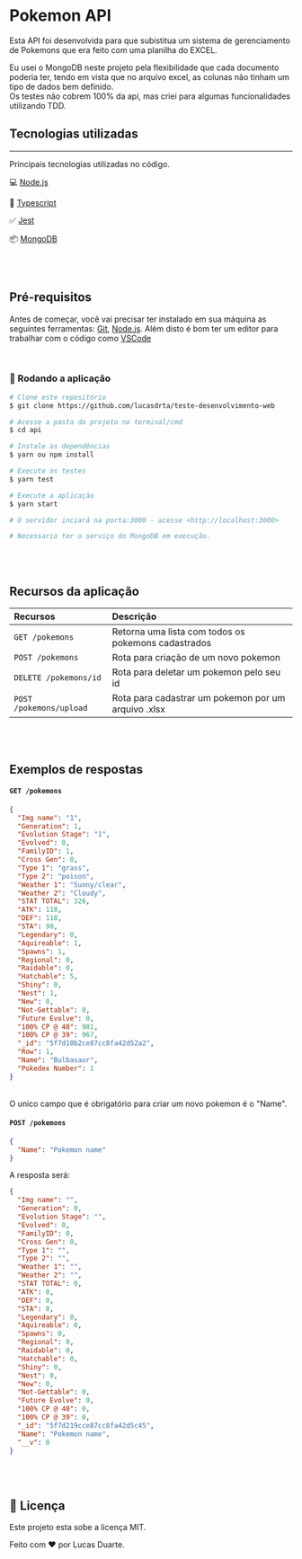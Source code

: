# Pokemon API

Esta API foi desenvolvida para que subistitua um sistema de gerenciamento de Pokemons que era feito com uma planilha do EXCEL.<br>

Eu usei o MongoDB neste projeto pela flexibilidade que cada documento poderia ter, tendo em vista que no arquivo excel, as colunas não tinham um tipo de dados bem definido.<br>
Os testes não cobrem 100% da api, mas criei para algumas funcionalidades utilizando TDD.

## Tecnologias utilizadas

---

Principais tecnologias utilizadas no código.

💻 [Node.js](https://nodejs.org/)

🧰 [Typescript](https://www.typescriptlang.org/)

✅ [Jest](https://jestjs.io/)

📦 [MongoDB](https://www.mongodb.com/)

<br>
<br>

## Pré-requisitos

Antes de começar, você vai precisar ter instalado em sua máquina as seguintes ferramentas:
[Git](https://git-scm.com), [Node.js](https://nodejs.org/en/).
Além disto é bom ter um editor para trabalhar com o código como [VSCode](https://code.visualstudio.com/)

<br>

### 🎲 Rodando a aplicação

```bash
# Clone este repositório
$ git clone https://github.com/lucasdrta/teste-desenvolvimento-web

# Acesse a pasta do projeto no terminal/cmd
$ cd api

# Instale as dependências
$ yarn ou npm install

# Execute os testes
$ yarn test

# Execute a aplicação
$ yarn start

# O servidor inciará na porta:3000 - acesse <http://localhost:3000>

# Necessario ter o serviço do MongoDB em execução.
```

<br>
<br>

## Recursos da aplicação

| Recursos                | Descrição                                           |
| :---------------------- | :-------------------------------------------------- |
| `GET /pokemons`         | Retorna uma lista com todos os pokemons cadastrados |
| `POST /pokemons`        | Rota para criação de um novo pokemon                |
| `DELETE /pokemons/id`   | Rota para deletar um pokemon pelo seu id            |
| `POST /pokemons/upload` | Rota para cadastrar um pokemon por um arquivo .xlsx |

<br>
<br>

## Exemplos de respostas

#### `GET /pokemons`

```json
{
  "Img name": "1",
  "Generation": 1,
  "Evolution Stage": "1",
  "Evolved": 0,
  "FamilyID": 1,
  "Cross Gen": 0,
  "Type 1": "grass",
  "Type 2": "poison",
  "Weather 1": "Sunny/clear",
  "Weather 2": "Cloudy",
  "STAT TOTAL": 326,
  "ATK": 118,
  "DEF": 118,
  "STA": 90,
  "Legendary": 0,
  "Aquireable": 1,
  "Spawns": 1,
  "Regional": 0,
  "Raidable": 0,
  "Hatchable": 5,
  "Shiny": 0,
  "Nest": 1,
  "New": 0,
  "Not-Gettable": 0,
  "Future Evolve": 0,
  "100% CP @ 40": 981,
  "100% CP @ 39": 967,
  "_id": "5f7d10b2ce87cc8fa42d52a2",
  "Row": 1,
  "Name": "Bulbasaur",
  "Pokedex Number": 1
}
```

<br>
O unico campo que é obrigatório para criar um novo pokemon é o "Name".

#### `POST /pokemons`

```json
{
  "Name": "Pokemon name"
}
```
A resposta será:

```json
{
  "Img name": "",
  "Generation": 0,
  "Evolution Stage": "",
  "Evolved": 0,
  "FamilyID": 0,
  "Cross Gen": 0,
  "Type 1": "",
  "Type 2": "",
  "Weather 1": "",
  "Weather 2": "",
  "STAT TOTAL": 0,
  "ATK": 0,
  "DEF": 0,
  "STA": 0,
  "Legendary": 0,
  "Aquireable": 0,
  "Spawns": 0,
  "Regional": 0,
  "Raidable": 0,
  "Hatchable": 0,
  "Shiny": 0,
  "Nest": 0,
  "New": 0,
  "Not-Gettable": 0,
  "Future Evolve": 0,
  "100% CP @ 40": 0,
  "100% CP @ 39": 0,
  "_id": "5f7d219cce87cc8fa42d5c45",
  "Name": "Pokemon name",
  "__v": 0
}
```
<br>
<br>

## 📝 Licença

Este projeto esta sobe a licença MIT.

Feito com ❤️ por Lucas Duarte.

